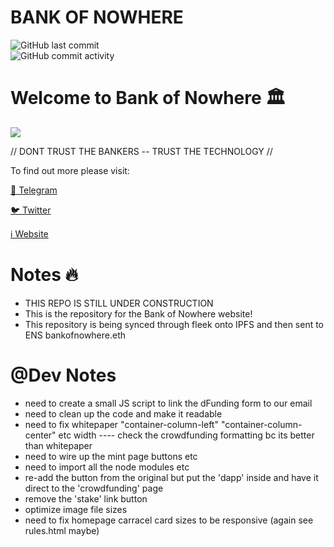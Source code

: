 # **BANK OF NOWHERE**
<img alt="GitHub last commit" src="https://img.shields.io/github/last-commit/s0crates-eth/BON-WORLD?color=orange&label=BON%20was%20here%20%3D%3E&style=plastic"><br><img alt="GitHub commit activity" src="https://img.shields.io/github/commit-activity/y/s0crates-eth/BON-WORLD?color=orange&label=commits%20so%20far%20%3D%3E&style=plastic">

# Welcome to Bank of Nowhere 🏛️

![](https://pbs.twimg.com/profile_banners/1543484568917135361/1671210983/1500x500)

// DONT TRUST THE BANKERS -- TRUST THE TECHNOLOGY //

To find out more please visit:

[💬 Telegram](https://t.me/BankOfNowhereChat)

[🐦 Twitter](https://twitter.com/bankofnowhere)

[ℹ️ Website](https://bankofnowhere.eth.limo)

# Notes 🔥

- THIS REPO IS STILL UNDER CONSTRUCTION
- This is the repository for the Bank of Nowhere website! 
- This repository is being synced through fleek onto IPFS and then sent to ENS bankofnowhere.eth

# @Dev Notes
- need to create a small JS script to link the dFunding form to our email
- need to clean up the code and make it readable
- need to fix whitepaper "container-column-left" "container-column-center" etc width
---- check the crowdfunding formatting bc its better than whitepaper
- need to wire up the mint page buttons etc
- need to import all the node modules etc
- re-add the button from the original but put the 'dapp' inside and have it direct to the 'crowdfunding' page
- remove the 'stake' link button
- optimize image file sizes
- need to fix homepage carracel card sizes to be responsive (again see rules.html maybe)
